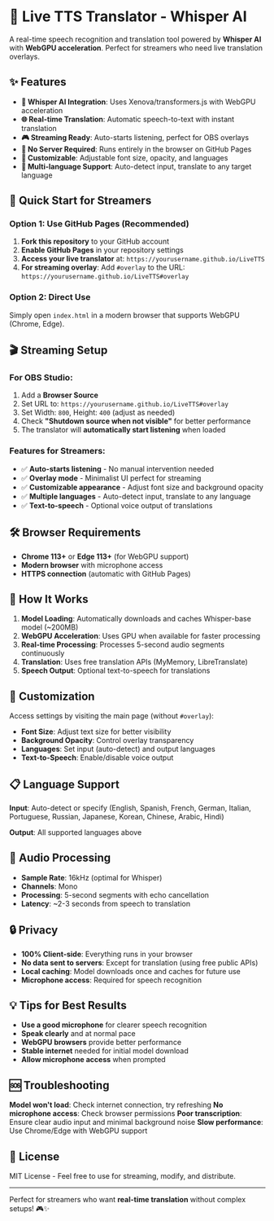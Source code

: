 # 🎤 Live TTS Translator - Whisper AI

A real-time speech recognition and translation tool powered by **Whisper AI** with **WebGPU acceleration**. Perfect for streamers who need live translation overlays.

## ✨ Features

- **🤖 Whisper AI Integration**: Uses Xenova/transformers.js with WebGPU acceleration
- **🌐 Real-time Translation**: Automatic speech-to-text with instant translation
- **🎮 Streaming Ready**: Auto-starts listening, perfect for OBS overlays
- **📱 No Server Required**: Runs entirely in the browser on GitHub Pages
- **🔧 Customizable**: Adjustable font size, opacity, and languages
- **🎯 Multi-language Support**: Auto-detect input, translate to any target language

## 🚀 Quick Start for Streamers

### Option 1: Use GitHub Pages (Recommended)

1. **Fork this repository** to your GitHub account
2. **Enable GitHub Pages** in your repository settings
3. **Access your live translator** at: `https://yourusername.github.io/LiveTTS`
4. **For streaming overlay**: Add `#overlay` to the URL: `https://yourusername.github.io/LiveTTS#overlay`

### Option 2: Direct Use

Simply open `index.html` in a modern browser that supports WebGPU (Chrome, Edge).

## 🎬 Streaming Setup

### For OBS Studio:
1. Add a **Browser Source**
2. Set URL to: `https://yourusername.github.io/LiveTTS#overlay`
3. Set Width: `800`, Height: `400` (adjust as needed)
4. Check **"Shutdown source when not visible"** for better performance
5. The translator will **automatically start listening** when loaded

### Features for Streamers:
- ✅ **Auto-starts listening** - No manual intervention needed
- ✅ **Overlay mode** - Minimalist UI perfect for streaming
- ✅ **Customizable appearance** - Adjust font size and background opacity
- ✅ **Multiple languages** - Auto-detect input, translate to any language
- ✅ **Text-to-speech** - Optional voice output of translations

## 🛠️ Browser Requirements

- **Chrome 113+** or **Edge 113+** (for WebGPU support)
- **Modern browser** with microphone access
- **HTTPS connection** (automatic with GitHub Pages)

## 🎯 How It Works

1. **Model Loading**: Automatically downloads and caches Whisper-base model (~200MB)
2. **WebGPU Acceleration**: Uses GPU when available for faster processing
3. **Real-time Processing**: Processes 5-second audio segments continuously
4. **Translation**: Uses free translation APIs (MyMemory, LibreTranslate)
5. **Speech Output**: Optional text-to-speech for translations

## 🔧 Customization

Access settings by visiting the main page (without `#overlay`):
- **Font Size**: Adjust text size for better visibility
- **Background Opacity**: Control overlay transparency
- **Languages**: Set input (auto-detect) and output languages
- **Text-to-Speech**: Enable/disable voice output

## 📋 Language Support

**Input**: Auto-detect or specify (English, Spanish, French, German, Italian, Portuguese, Russian, Japanese, Korean, Chinese, Arabic, Hindi)

**Output**: All supported languages above

## 🎤 Audio Processing

- **Sample Rate**: 16kHz (optimal for Whisper)
- **Channels**: Mono
- **Processing**: 5-second segments with echo cancellation
- **Latency**: ~2-3 seconds from speech to translation

## 🔒 Privacy

- **100% Client-side**: Everything runs in your browser
- **No data sent to servers**: Except for translation (using free public APIs)
- **Local caching**: Model downloads once and caches for future use
- **Microphone access**: Required for speech recognition

## 💡 Tips for Best Results

- **Use a good microphone** for clearer speech recognition
- **Speak clearly** and at normal pace
- **WebGPU browsers** provide better performance
- **Stable internet** needed for initial model download
- **Allow microphone access** when prompted

## 🆘 Troubleshooting

**Model won't load**: Check internet connection, try refreshing
**No microphone access**: Check browser permissions
**Poor transcription**: Ensure clear audio input and minimal background noise
**Slow performance**: Use Chrome/Edge with WebGPU support

## 📄 License

MIT License - Feel free to use for streaming, modify, and distribute.

---

Perfect for streamers who want **real-time translation** without complex setups! 🎮✨ 